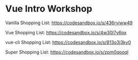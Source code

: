 # Vue Intro Workshop

Vanilla Shopping List: https://codesandbox.io/s/436ryjww49

Vue Shopping List: https://codesandbox.io/s/4w30l7y6px

vue-cli Shopping List: https://codesandbox.io/s/813o3j3ky0

Super Shopping List: https://codesandbox.io/s/zpm0qooql
